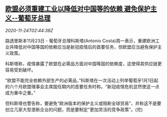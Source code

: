 <!--1606186395000-->
[欧盟必须重建工业以降低对中国等的依赖 避免保护主义--葡萄牙总理](https://cn.reuters.com/article/eu-china-industry-1123-mon-idCNKBS28408C)
------

<div><i>2020-11-24T02:44:38Z</i></div><p>路透里斯本11月23日 - 葡萄牙总理科斯塔(Antonio Costa)周一表示，重建欧洲工业并降低对中国等国的依赖应当是新冠疫情后的首要任务，但欧盟应当避免保护主义政策。</p><p>科斯塔称，疫情暴露了欧盟在必需品方面对中国等国的依赖度，这使得其供应链更容易受到破坏。</p><p>“欧盟不能完全依赖外部生产的必需品，”科斯塔在一次活动上列举葡萄牙1月1日起的六个月欧盟理事会主席国任期内的首要任务时称。“新冠疫情危机显然使这一点成为重中之重。”</p><p>但科斯塔也警告称，要避免“欧洲版本的保护主义或阻断全球贸易”，并称这不是要创立几家大型垄断企业的问题，而是要制定“更加灵活的竞争政策”。(完)</p>
